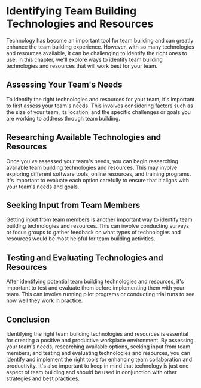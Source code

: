 Identifying Team Building Technologies and Resources
========================================================================================================

Technology has become an important tool for team building and can greatly enhance the team building experience. However, with so many technologies and resources available, it can be challenging to identify the right ones to use. In this chapter, we'll explore ways to identify team building technologies and resources that will work best for your team.

Assessing Your Team's Needs
---------------------------

To identify the right technologies and resources for your team, it's important to first assess your team's needs. This involves considering factors such as the size of your team, its location, and the specific challenges or goals you are working to address through team building.

Researching Available Technologies and Resources
------------------------------------------------

Once you've assessed your team's needs, you can begin researching available team building technologies and resources. This may involve exploring different software tools, online resources, and training programs. It's important to evaluate each option carefully to ensure that it aligns with your team's needs and goals.

Seeking Input from Team Members
-------------------------------

Getting input from team members is another important way to identify team building technologies and resources. This can involve conducting surveys or focus groups to gather feedback on what types of technologies and resources would be most helpful for team building activities.

Testing and Evaluating Technologies and Resources
-------------------------------------------------

After identifying potential team building technologies and resources, it's important to test and evaluate them before implementing them with your team. This can involve running pilot programs or conducting trial runs to see how well they work in practice.

Conclusion
----------

Identifying the right team building technologies and resources is essential for creating a positive and productive workplace environment. By assessing your team's needs, researching available options, seeking input from team members, and testing and evaluating technologies and resources, you can identify and implement the right tools for enhancing team collaboration and productivity. It's also important to keep in mind that technology is just one aspect of team building and should be used in conjunction with other strategies and best practices.
